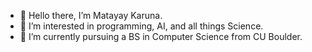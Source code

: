 - 👋 Hello there, I’m Matayay Karuna.
- 👀 I’m interested in programming, AI, and all things Science.
- 🌱 I’m currently pursuing a BS in Computer Science from CU Boulder.
